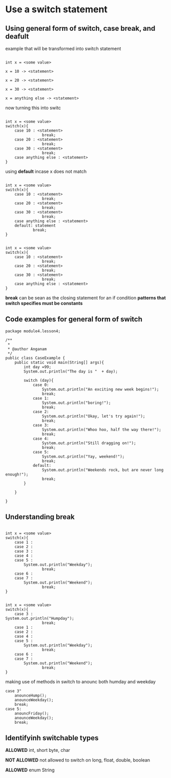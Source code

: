 # Use a switch statement

## Using general form of switch, case break, and deafult


example that will be transformed into switch statement
````

int x = <some value>

x = 10 -> <statement>

x = 20 -> <statement>

x = 30 -> <statement>

x = anything else -> <statement>

````

now turning this into switc

````

int x = <some value>
switch(x){
    case 10 : <statement>
                break;
    case 20 : <statement>
                break;
    case 30 : <statement>
                break;
    case anything else : <statement>
}
````

using **default** incase x does not match

````

int x = <some value>
switch(x){
    case 10 : <statement>
                break;
    case 20 : <statement>
                break;
    case 30 : <statement>
                break;
    case anything else : <statement>
    default: statement
            break;
}
````
````

int x = <some value>
switch(x){
    case 10 : <statement>
                break;
    case 20 : <statement>
                break;
    case 30 : <statement>
                break;
    case anything else : <statement>
}
````

**break** can be sean as the closing statement for an if condition
**patterns that switch specifies must be constants**
## Code examples for general form of switch
````
package module4.lesson4;

/**
 *
 * @author Anganam
 */
public class CaseExample {
    public static void main(String[] args){
        int day =99;
        System.out.println("The day is "  + day);
        
        switch (day){
            case 0:
                System.out.println("An exciting new week begins!");
                break;
            case 1:
                System.out.println("boring!");
                break;
            case 2:
                System.out.println("Okay, let's try again!");
                break;
            case 3:
                System.out.println("Whoo hoo, half the way there!");
                break;
            case 4:
                System.out.println("Still dragging on!");
                break;
            case 5:
                System.out.println("Yay, weekend!");
                break;   
            default:
                System.out.println("Weekends rock, but are never long enough!");
                break;                
        }
    
    }
    
}

````
## Understanding break



````

int x = <some value>
switch(x){
    case 1 :
    case 2 : 
    case 3 :
    case 4 : 
    case 5 : 
        System.out.println("Weekday");
                break;
    case 6 :
    case 7 : 
        System.out.println("Weekend");
                break;
}
````


````

int x = <some value>
switch(x){
    case 3 :
System.out.println("Humpday");
                break;
    case 1 :
    case 2 : 
    case 4 : 
    case 5 : 
        System.out.println("Weekday");
                break;
    case 6 :
    case 7 : 
        System.out.println("Weekend");
                break;
}
````

making use of methods in switch to anounc both humday and weekday
````
case 3"
    anounceHump();
    anounceWeekday();
    break;
case 5:
    anouncFriday();
    anounceWeekday();
    break;

````
## Identifyinh switchable types

**ALLOWED**
int, short byte, char

**NOT ALLOWED**
not allowed to switch on 
long, float, double, boolean

**ALLOWED**
enum 
String



